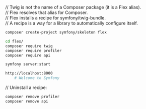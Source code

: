 // Twig is not the name of a Composer package (it is a Flex alias).  
// Flex resolves that alias for Composer.  
// Flex installs a recipe for symfony/twig-bundle.  
// A recipe is a way for a library to automatically configure itself.  

~~~sh
composer create-project symfony/skeleton flex

cd flex/
composer require twig
composer require profiler
composer require api

symfony server:start

http://localhost:8000
    # Welcome to Symfony
~~~

// Uninstall a recipe:  

~~~sh
composer remove profiler
composer remove api
~~~